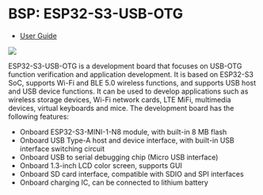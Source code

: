 # BSP: ESP32-S3-USB-OTG

* [User Guide](https://docs.espressif.com/projects/espressif-esp-dev-kits/en/latest/esp32s3/esp32-s3-usb-otg/user_guide.html)

![](https://docs.espressif.com/projects/espressif-esp-dev-kits/en/latest/_images/pic_board_top_lable.png)

ESP32-S3-USB-OTG is a development board that focuses on USB-OTG function verification and application development. It is based on ESP32-S3 SoC, supports Wi-Fi and BLE 5.0 wireless functions, and supports USB host and USB device functions. It can be used to develop applications such as wireless storage devices, Wi-Fi network cards, LTE MiFi, multimedia devices, virtual keyboards and mice. The development board has the following features:

* Onboard ESP32-S3-MINI-1-N8 module, with built-in 8 MB flash
* Onboard USB Type-A host and device interface, with built-in USB interface switching circuit
* Onboard USB to serial debugging chip (Micro USB interface)
* Onboard 1.3-inch LCD color screen, supports GUI
* Onboard SD card interface, compatible with SDIO and SPI interfaces
* Onboard charging IC, can be connected to lithium battery
